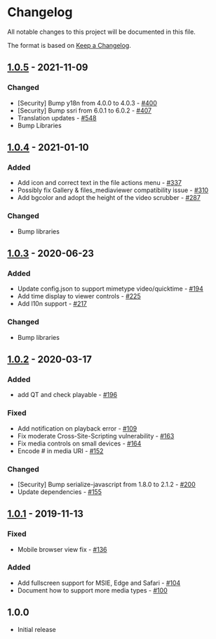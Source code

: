 # Changelog

All notable changes to this project will be documented in this file.

The format is based on [Keep a Changelog](http://keepachangelog.com/en/1.0.0/).

## [1.0.5] - 2021-11-09

### Changed

- [Security] Bump y18n from 4.0.0 to 4.0.3 - [#400](https://github.com/owncloud/files_mediaviewer/pull/400)
- [Security] Bump ssri from 6.0.1 to 6.0.2 - [#407](https://github.com/owncloud/files_mediaviewer/pull/407)
- Translation updates - [#548](https://github.com/owncloud/files_mediaviewer/pull/548)
- Bump Libraries


## [1.0.4] - 2021-01-10

### Added

- Add icon and correct text in the file actions menu - [#337](https://github.com/owncloud/files_mediaviewer/pull/337)
- Possibly fix Gallery & files_mediaviewer compatibility issue - [#310](https://github.com/owncloud/files_mediaviewer/pull/310)
- Add bgcolor and adopt the height of the video scrubber - [#287](https://github.com/owncloud/files_mediaviewer/pull/287)

### Changed

- Bump libraries

## [1.0.3] - 2020-06-23

### Added

- Update config.json to support mimetype video/quicktime - [#194](https://github.com/owncloud/files_mediaviewer/issues/194)
- Add time display to viewer controls - [#225](https://github.com/owncloud/files_mediaviewer/issues/225)
- Add l10n support - [#217](https://github.com/owncloud/files_mediaviewer/issues/217)

### Changed

- Bump libraries

## [1.0.2] - 2020-03-17

### Added

- add QT and check playable - [#196](https://github.com/owncloud/files_mediaviewer/issues/196)

### Fixed

- Add notification on playback error - [#109](https://github.com/owncloud/files_mediaviewer/issues/109)
- Fix moderate Cross-Site-Scripting vulnerability - [#163](https://github.com/owncloud/files_mediaviewer/issues/163)
- Fix media controls on small devices - [#164](https://github.com/owncloud/files_mediaviewer/issues/164)
- Encode # in media URI - [#152](https://github.com/owncloud/files_mediaviewer/issues/152)

### Changed

- [Security] Bump serialize-javascript from 1.8.0 to 2.1.2 - [#200](https://github.com/owncloud/files_mediaviewer/issues/200)
- Update dependencies - [#155](https://github.com/owncloud/files_mediaviewer/issues/155)

## [1.0.1] - 2019-11-13

### Fixed

- Mobile browser view fix - [#136](https://github.com/owncloud/files_mediaviewer/issues/136)

### Added

- Add fullscreen support for MSIE, Edge and Safari - [#104](https://github.com/owncloud/files_mediaviewer/issues/104)
- Document how to support more media types - [#100](https://github.com/owncloud/files_mediaviewer/issues/100)

## 1.0.0

- Initial release

[Unreleased]: https://github.com/owncloud/files_mediaviewer/compare/v1.0.5...HEAD
[1.0.5]: https://github.com/owncloud/files_mediaviewer/compare/v1.0.4...v1.0.5
[1.0.4]: https://github.com/owncloud/files_mediaviewer/compare/v1.0.3...v1.0.4
[1.0.3]: https://github.com/owncloud/files_mediaviewer/compare/v1.0.2...v1.0.3
[1.0.2]: https://github.com/owncloud/files_mediaviewer/compare/v1.0.1...v1.0.2
[1.0.1]: https://github.com/owncloud/files_mediaviewer/compare/v1.0.0...v1.0.1

